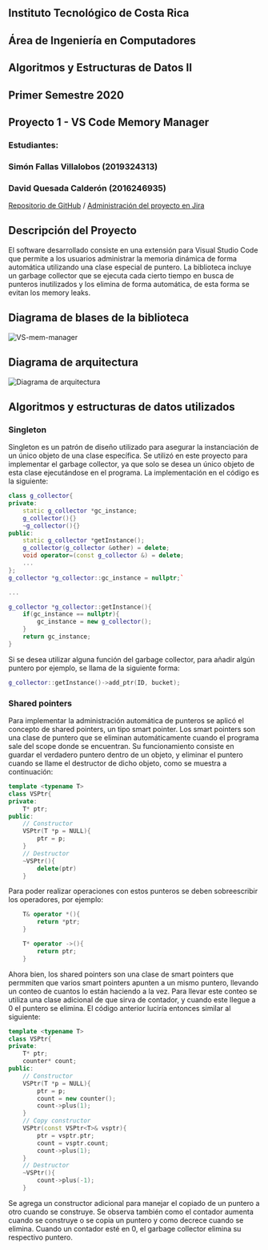 ## Instituto Tecnológico de Costa Rica
## Área de Ingeniería en Computadores
## Algoritmos y Estructuras de Datos II
## Primer Semestre 2020
## Proyecto 1 - VS Code Memory Manager
### Estudiantes:
### Simón Fallas Villalobos (2019324313)
### David Quesada Calderón (2016246935)

[Repositorio de GitHub](https://github.com/SimonFV/VScode-memory-manager/edit/master/index.md)
 / 
[Administración del proyecto en Jira](https://simonfv.atlassian.net/jira/software/projects/VMM/boards/2)


## Descripción del Proyecto

El software desarrollado consiste en una extensión para Visual Studio Code que permite a los usuarios administrar la memoria dinámica de forma automática utilizando una clase especial de puntero. La biblioteca incluye un garbage collector que se ejecuta cada cierto tiempo en busca de punteros inutilizados y los elimina de forma automática, de esta forma se evitan los memory leaks.


## Diagrama de blases de la biblioteca
![VS-mem-manager](https://user-images.githubusercontent.com/47420204/84465123-78e7fb00-ac33-11ea-8fbd-92b4327ca3c2.png)

## Diagrama de arquitectura
![Diagrama de arquitectura](https://user-images.githubusercontent.com/47420204/84560014-0fccba00-acfd-11ea-8f6f-58c05b2f78be.jpeg)

## Algoritmos y estructuras de datos utilizados
### Singleton
Singleton es un patrón de diseño utilizado para asegurar la instanciación de un único objeto de una clase específica. Se utilizó en este proyecto para implementar el garbage collector, ya que solo se desea un único objeto de esta clase ejecutándose en el programa.
La implementación en el código es la siguiente:

```cpp
class g_collector{
private:
    static g_collector *gc_instance;
    g_collector(){}
    ~g_collector(){}
public:
    static g_collector *getInstance();
    g_collector(g_collector &other) = delete;
    void operator=(const g_collector &) = delete;
    ...
};
g_collector *g_collector::gc_instance = nullptr;`

...

g_collector *g_collector::getInstance(){
    if(gc_instance == nullptr){
        gc_instance = new g_collector();
    }
    return gc_instance;
}

```
Si se desea utilizar alguna función del garbage collector, para añadir algún puntero por ejemplo, se llama de la siguiente forma:
```cpp
g_collector::getInstance()->add_ptr(ID, bucket);
```
### Shared pointers
Para implementar la administración automática de punteros se aplicó el concepto de shared pointers, un tipo smart pointer. Los smart pointers son una clase de puntero que se eliminan automáticamente cuando el programa sale del scope donde se encuentran. Su funcionamiento consiste en guardar el verdadero puntero dentro de un objeto, y eliminar el puntero cuando se llame el destructor de dicho objeto, como se muestra a continuación:
```cpp
template <typename T>
class VSPtr{
private:
    T* ptr;
public:
    // Constructor
    VSPtr(T *p = NULL){
        ptr = p;
    }
    // Destructor 
    ~VSPtr(){
        delete(ptr)
    }
```
Para poder realizar operaciones con estos punteros se deben sobreescribir los operadores, por ejemplo:
```cpp
    T& operator *(){
        return *ptr;
    }

    T* operator ->(){
        return ptr;
    }
```
Ahora bien, los shared pointers son una clase de smart pointers que permmiten que varios smart pointers apunten a un mismo puntero, llevando un conteo de cuantos lo están haciendo a la vez. Para llevar este conteo se utiliza una clase adicional de que sirva de contador, y cuando este llegue a 0 el puntero se elimina. El código anterior luciría entonces similar al siguiente:
```cpp
template <typename T>
class VSPtr{
private:
    T* ptr;
    counter* count;
public:
    // Constructor
    VSPtr(T *p = NULL){
        ptr = p;
        count = new counter();
        count->plus(1);
    }
    // Copy constructor
    VSPtr(const VSPtr<T>& vsptr){
        ptr = vsptr.ptr; 
        count = vsptr.count; 
        count->plus(1); 
    }
    // Destructor 
    ~VSPtr(){
        count->plus(-1);
    }
```
Se agrega un constructor adicional para manejar el copiado de un puntero a otro cuando se construye. Se observa también como el contador aumenta cuando se construye o se copia un puntero y como decrece cuando se elimina. Cuando un contador esté en 0, el garbage collector elimina su respectivo puntero.
